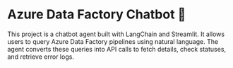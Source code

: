 # Azure Data Factory Chatbot 🤖

This project is a chatbot agent built with LangChain and Streamlit. It allows users to query Azure Data Factory pipelines using natural language. The agent converts these queries into API calls to fetch details, check statuses, and retrieve error logs.